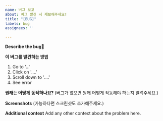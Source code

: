 ```yaml
---
name: 버그 보고
about: 버그 발견 시 제보해주세요!
title: "[BUG]"
labels: bug
assignees: ''

---
```


**Describe the bug🦟**

**이 버그를 발견하는 방법**
1. Go to '...'
2. Click on '....'
3. Scroll down to '....'
4. See error

**원래는 어떻게 동작하나요?**
(버그가 없으면 원래 어떻게 작동해야 하는지 알려주세요.)

**Screenshots**
(가능하다면 스크린샷도 추가해주세요.)

**Additional context**
Add any other context about the problem here.
